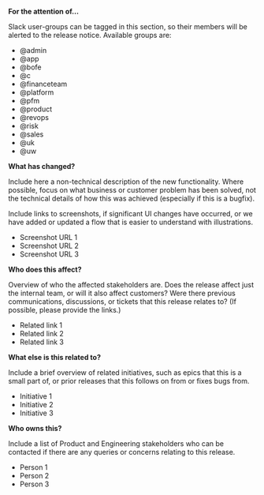 **For the attention of…**

Slack user-groups can be tagged in this section, so their members will be alerted to the release notice. Available groups are:

- @admin
- @app
- @bofe
- @c
- @financeteam
- @platform
- @pfm
- @product
- @revops
- @risk
- @sales
- @uk
- @uw

**What has changed?**

Include here a non-technical description of the new functionality. Where possible, focus on what business or customer problem has been solved, not the technical details of how this was achieved (especially if this is a bugfix).

Include links to screenshots, if significant UI changes have occurred, or we have added or updated a flow that is easier to understand with illustrations.

- Screenshot URL 1
- Screenshot URL 2
- Screenshot URL 3

**Who does this affect?**

Overview of who the affected stakeholders are. Does the release affect just the internal team, or will it also affect customers? Were there previous communications, discussions, or tickets that this release relates to? (If possible, please provide the links.)

- Related link 1
- Related link 2
- Related link 3

**What else is this related to?**

Include a brief overview of related initiatives, such as epics that this is a small part of, or prior releases that this follows on from or fixes bugs from.

- Initiative 1
- Initiative 2
- Initiative 3

**Who owns this?**

Include a list of Product and Engineering stakeholders who can be contacted if there are any queries or concerns relating to this release.

- Person 1
- Person 2
- Person 3